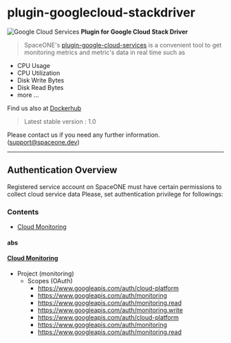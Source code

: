 # plugin-googlecloud-stackdriver

![Google Cloud Services](https://spaceone-custom-assets.s3.ap-northeast-2.amazonaws.com/console-assets/icons/cloud-services/google_cloud/Google_Cloud.svg)
**Plugin for Google Cloud Stack Driver**

> SpaceONE's [plugin-google-cloud-services](https://github.com/spaceone-dev/plugin-google-cloud-stackdriver) is a convenient tool to 
get monitoring metrics and metric's data in real time such as 
- CPU Usage
- CPU Utilization
- Disk Write Bytes
- Disk Read Bytes
- more ...

Find us also at [Dockerhub](spaceone/google-cloud-stackdriver)
> Latest stable version : 1.0

Please contact us if you need any further information. 
(<support@spaceone.dev>)

---

## Authentication Overview
Registered service account on SpaceONE must have certain permissions to collect cloud service data 
Please, set authentication privilege for followings:

### Contents

* [Cloud Monitoring](#abs)








#### abs 
#### [Cloud Monitoring](https://cloud.google.com/monitoring/docs/apis)

- Project (monitoring) 
    - Scopes (OAuth)
        - https://www.googleapis.com/auth/cloud-platform
        - https://www.googleapis.com/auth/monitoring
        - https://www.googleapis.com/auth/monitoring.read
        - https://www.googleapis.com/auth/monitoring.write
        - https://www.googleapis.com/auth/cloud-platform
        - https://www.googleapis.com/auth/monitoring
        - https://www.googleapis.com/auth/monitoring.read
        